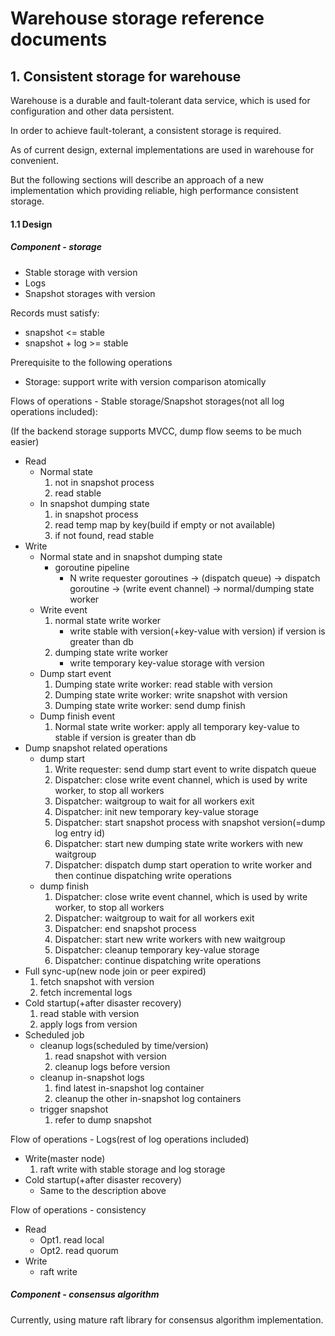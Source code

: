 # Warehouse storage reference documents

## 1. Consistent storage for warehouse

Warehouse is a durable and fault-tolerant data service, which is used for configuration and other data persistent.

In order to achieve fault-tolerant, a consistent storage is required.

As of current design, external implementations are used in warehouse for convenient.

But the following sections will describe an approach of a new implementation which providing reliable, high performance
consistent storage.

#### 1.1 Design

##### Component - storage

* Stable storage with version
* Logs
* Snapshot storages with version

Records must satisfy:

* snapshot <= stable
* snapshot + log >= stable

Prerequisite to the following operations

* Storage: support write with version comparison atomically

Flows of operations - Stable storage/Snapshot storages(not all log operations included):

(If the backend storage supports MVCC, dump flow seems to be much easier)

* Read
    * Normal state
        1. not in snapshot process
        2. read stable
    * In snapshot dumping state
        1. in snapshot process
        2. read temp map by key(build if empty or not available)
        3. if not found, read stable
* Write
    * Normal state and in snapshot dumping state
        * goroutine pipeline
            * N write requester goroutines -> (dispatch queue) -> dispatch goroutine -> (write event channel) ->
              normal/dumping
              state worker
    * Write event
        1. normal state write worker
            * write stable with version(+key-value with version) if version is greater than db
        2. dumping state write worker
            * write temporary key-value storage with version
    * Dump start event
        1. Dumping state write worker: read stable with version
        2. Dumping state write worker: write snapshot with version
        3. Dumping state write worker: send dump finish
    * Dump finish event
        1. Normal state write worker: apply all temporary key-value to stable if version is greater than db
* Dump snapshot related operations
    * dump start
        1. Write requester: send dump start event to write dispatch queue
        2. Dispatcher: close write event channel, which is used by write worker, to stop all workers
        3. Dispatcher: waitgroup to wait for all workers exit
        4. Dispatcher: init new temporary key-value storage
        5. Dispatcher: start snapshot process with snapshot version(=dump log entry id)
        6. Dispatcher: start new dumping state write workers with new waitgroup
        7. Dispatcher: dispatch dump start operation to write worker and then continue dispatching write operations
    * dump finish
        1. Dispatcher: close write event channel, which is used by write worker, to stop all workers
        2. Dispatcher: waitgroup to wait for all workers exit
        3. Dispatcher: end snapshot process
        4. Dispatcher: start new write workers with new waitgroup
        5. Dispatcher: cleanup temporary key-value storage
        6. Dispatcher: continue dispatching write operations
* Full sync-up(new node join or peer expired)
    1. fetch snapshot with version
    2. fetch incremental logs
* Cold startup(+after disaster recovery)
    1. read stable with version
    2. apply logs from version
* Scheduled job
    * cleanup logs(scheduled by time/version)
        1. read snapshot with version
        2. cleanup logs before version
    * cleanup in-snapshot logs
        1. find latest in-snapshot log container
        2. cleanup the other in-snapshot log containers
    * trigger snapshot
        1. refer to dump snapshot

Flow of operations - Logs(rest of log operations included)

* Write(master node)
    1. raft write with stable storage and log storage
* Cold startup(+after disaster recovery)
    * Same to the description above

Flow of operations - consistency

* Read
    * Opt1. read local
    * Opt2. read quorum
* Write
    * raft write

##### Component - consensus algorithm

Currently, using mature raft library for consensus algorithm implementation.




